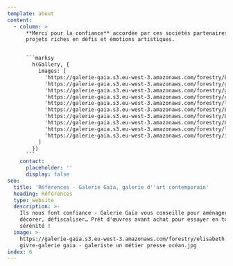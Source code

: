 ```yaml
---
template: about
content:
  - column: >
      **Merci pour la confiance** accordée par ces sociétés partenaires pour des
      projets riches en défis et émotions artistiques.


      ```marksy
        h(Gallery, {
          images: [
            'https://galerie-gaia.s3.eu-west-3.amazonaws.com/forestry/keran.jpg',
            'https://galerie-gaia.s3.eu-west-3.amazonaws.com/forestry/galeriegaia@kazy-carnetadelis.jpg',
            'https://galerie-gaia.s3.eu-west-3.amazonaws.com/forestry/galeriegaia@lnh-coffretanniversaire-1.jpg',
            'https://galerie-gaia.s3.eu-west-3.amazonaws.com/forestry/cinna_logo_zeeblog_zeeloft.jpg',
            'https://galerie-gaia.s3.eu-west-3.amazonaws.com/forestry/logo galeries lafayette.jpg',
            'https://galerie-gaia.s3.eu-west-3.amazonaws.com/forestry/LOGO SQUASH.png',
            'https://galerie-gaia.s3.eu-west-3.amazonaws.com/forestry/LOGO OMR.png',
            'https://galerie-gaia.s3.eu-west-3.amazonaws.com/forestry/LOGO AUDI.jpg',
            'https://galerie-gaia.s3.eu-west-3.amazonaws.com/forestry/logochristophevinet.jpg',
            'https://galerie-gaia.s3.eu-west-3.amazonaws.com/forestry/index.png',
          ]
        })
      ```
    contact:
      placeholder: ''
      display: false
seo:
  title: 'Références - Galerie Gaïa, galerie d''art contemporain'
  heading: Références
  type: website
  description: >-
    Ils nous font confiance - Galerie Gaïa vous conseille pour aménager,
    décorer, défiscaliser… Prêt d'œuvres avant achat pour essayer en toute
    sérénité !
  image: >-
    https://galerie-gaia.s3.eu-west-3.amazonaws.com/forestry/elisabeth
    givre-galerie gaia - galeriste un métier presse océan.jpg
index: 6
---
```


